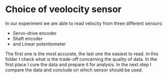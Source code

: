 # Choice of veolocity sensor

In our experiment we are able to read velocity from three different sensors:
 - Servo-drive encoder
 -  Shaft encoder
 - and Linear potentiometer
     
The first one is the most accurate, the last one the easiest to read.
In this folder I check what is the trade-off concerning the quality of data.
In the first place I cure the data and prepare it for analysis.
In the next step I compare the data and conclude on which sensor should be used.
